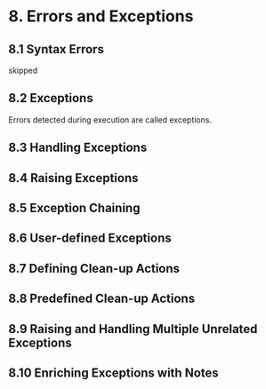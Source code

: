 # 8. Errors and Exceptions
## 8.1 Syntax Errors
skipped

## 8.2 Exceptions
Errors detected during execution are called exceptions. 

## 8.3 Handling Exceptions
## 8.4 Raising Exceptions
## 8.5 Exception Chaining
## 8.6 User-defined Exceptions
## 8.7 Defining Clean-up Actions
## 8.8 Predefined Clean-up Actions
## 8.9 Raising and Handling Multiple Unrelated Exceptions
## 8.10 Enriching Exceptions with Notes